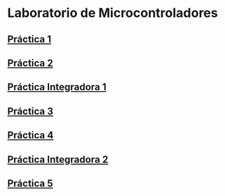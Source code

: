 # Laboratorio de Microcontroladores
## [Práctica 1](https://github.com/LuisAlfPerez/Microcontroladores/tree/Pr%C3%A1ctica1)
## [Práctica 2](https://github.com/LuisAlfPerez/Microcontroladores/tree/Pr%C3%A1ctica2)
## [Práctica Integradora 1](https://github.com/LuisAlfPerez/Microcontroladores/tree/Pr%C3%A1cticaIntegradora1)
## [Práctica 3](https://github.com/LuisAlfPerez/Microcontroladores/tree/Pr%C3%A1ctica3)
## [Práctica 4](https://github.com/LuisAlfPerez/Microcontroladores/tree/Pr%C3%A1ctica4)
## [Práctica Integradora 2](https://github.com/LuisAlfPerez/Microcontroladores/tree/Pr%C3%A1cticaIntegradora2)
## [Práctica 5](https://github.com/LuisAlfPerez/Microcontroladores/tree/Pr%C3%A1ctica5)
